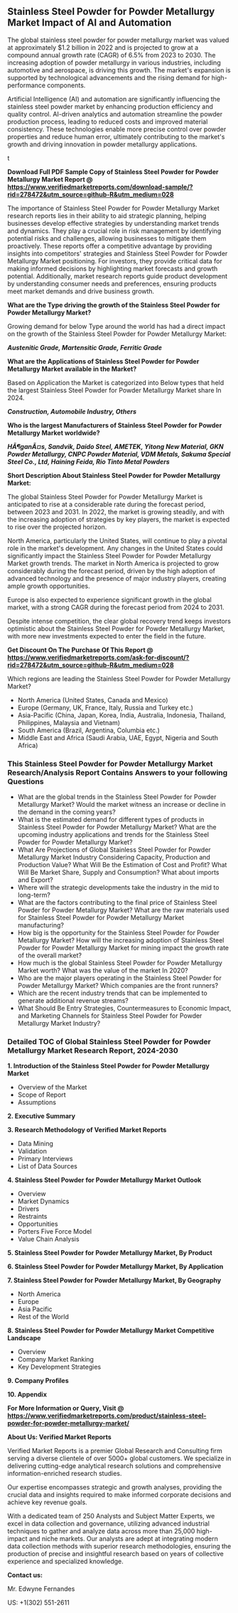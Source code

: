 <h2>Stainless Steel Powder for Powder Metallurgy Market Impact of AI and Automation</h2><p>The global stainless steel powder for powder metallurgy market was valued at approximately $1.2 billion in 2022 and is projected to grow at a compound annual growth rate (CAGR) of 6.5% from 2023 to 2030. The increasing adoption of powder metallurgy in various industries, including automotive and aerospace, is driving this growth. The market's expansion is supported by technological advancements and the rising demand for high-performance components.</p><p>Artificial Intelligence (AI) and automation are significantly influencing the stainless steel powder market by enhancing production efficiency and quality control. AI-driven analytics and automation streamline the powder production process, leading to reduced costs and improved material consistency. These technologies enable more precise control over powder properties and reduce human error, ultimately contributing to the market's growth and driving innovation in powder metallurgy applications.</p>t</p><p id="" class=""><strong>Download Full PDF Sample Copy of Stainless Steel Powder for Powder Metallurgy Market Report @ <a href="https://www.verifiedmarketreports.com/download-sample/?rid=278472&utm_source=github-R&utm_medium=028" target="_blank">https://www.verifiedmarketreports.com/download-sample/?rid=278472&utm_source=github-R&utm_medium=028</a></strong></p><p>The importance of&nbsp;Stainless Steel Powder for Powder Metallurgy Market research reports lies in their ability to aid strategic planning, helping businesses develop effective strategies by understanding market trends and dynamics. They play a crucial role in risk management by identifying potential risks and challenges, allowing businesses to mitigate them proactively. These reports offer a competitive advantage by providing insights into competitors' strategies and Stainless Steel Powder for Powder Metallurgy Market positioning. For investors, they provide critical data for making informed decisions by highlighting market forecasts and growth potential. Additionally, market research reports guide product development by understanding consumer needs and preferences, ensuring products meet market demands and drive business growth.</p><p><strong>What are the&nbsp;Type driving the growth of the Stainless Steel Powder for Powder Metallurgy Market?</strong></p><p id="" class="">Growing demand for below Type around the world has had a direct impact on the growth of the Stainless Steel Powder for Powder Metallurgy Market:</p><em><strong>Austenitic Grade, Martensitic Grade, Ferritic Grade</strong></em></p><strong>What are the&nbsp;Applications&nbsp;of Stainless Steel Powder for Powder Metallurgy Market available in the Market?</strong></p><p id="" class="">Based on Application the Market is categorized into Below types that held the largest Stainless Steel Powder for Powder Metallurgy Market share In 2024.</p><em><strong>Construction, Automobile Industry, Others</strong></em></p><strong>Who is the largest Manufacturers of Stainless Steel Powder for Powder Metallurgy Market worldwide?</strong></p><p><em><strong>HÃ¶ganÃ¤s, Sandvik, Daido Steel, AMETEK, Yitong New Material, GKN Powder Metallurgy, CNPC Powder Material, VDM Metals, Sakuma Special Steel Co., Ltd, Haining Feida, Rio Tinto Metal Powders</strong></em></p><p id="" class=""><strong>Short Description About Stainless Steel Powder for Powder Metallurgy Market:</strong></p><p>The global Stainless Steel Powder for Powder Metallurgy Market is anticipated to rise at a considerable rate during the forecast period, between 2023 and 2031. In 2022, the market is growing steadily, and with the increasing adoption of strategies by key players, the market is expected to rise over the projected horizon.</p><p>North America, particularly the United States, will continue to play a pivotal role in the market's development. Any changes in the United States could significantly impact the Stainless Steel Powder for Powder Metallurgy Market growth trends. The market in North America is projected to grow considerably during the forecast period, driven by the high adoption of advanced technology and the presence of major industry players, creating ample growth opportunities.</p><p>Europe is also expected to experience significant growth in the global market, with a strong CAGR during the forecast period from 2024 to 2031.</p><p>Despite intense competition, the clear global recovery trend keeps investors optimistic about the Stainless Steel Powder for Powder Metallurgy Market, with more new investments expected to enter the field in the future.</p><p id="" class=""><strong>Get Discount On The Purchase Of This Report @ <a href="https://www.verifiedmarketreports.com/ask-for-discount/?rid=278472&utm_source=github-R&utm_medium=028" target="_blank">https://www.verifiedmarketreports.com/ask-for-discount/?rid=278472&utm_source=github-R&utm_medium=028</a></strong></p>Which regions are leading the Stainless Steel Powder for Powder Metallurgy Market?</p><ul><li>North America (United States, Canada and Mexico)</li><li>Europe (Germany, UK, France, Italy, Russia and Turkey etc.)</li><li>Asia-Pacific (China, Japan, Korea, India, Australia, Indonesia, Thailand, Philippines, Malaysia and Vietnam)</li><li>South America (Brazil, Argentina, Columbia etc.)</li><li>Middle East and Africa (Saudi Arabia, UAE, Egypt, Nigeria and South Africa)</li></ul><h3 id="" class="">This Stainless Steel Powder for Powder Metallurgy Market Research/Analysis Report Contains Answers to your following Questions</h3><ul><li>What are the global trends in the Stainless Steel Powder for Powder Metallurgy Market? Would the market witness an increase or decline in the demand in the coming years?</li><li>What is the estimated demand for different types of products in Stainless Steel Powder for Powder Metallurgy Market? What are the upcoming industry applications and trends for the Stainless Steel Powder for Powder Metallurgy Market?</li><li>What Are Projections of Global Stainless Steel Powder for Powder Metallurgy Market Industry Considering Capacity, Production and Production Value? What Will Be the Estimation of Cost and Profit? What Will Be Market Share, Supply and Consumption? What about imports and Export?</li><li>Where will the strategic developments take the industry in the mid to long-term?</li><li>What are the factors contributing to the final price of Stainless Steel Powder for Powder Metallurgy Market? What are the raw materials used for Stainless Steel Powder for Powder Metallurgy Market manufacturing?</li><li>How big is the opportunity for the Stainless Steel Powder for Powder Metallurgy Market? How will the increasing adoption of Stainless Steel Powder for Powder Metallurgy Market for mining impact the growth rate of the overall market?</li><li>How much is the global Stainless Steel Powder for Powder Metallurgy Market worth? What was the value of the market In 2020?</li><li>Who are the major players operating in the Stainless Steel Powder for Powder Metallurgy Market? Which companies are the front runners?</li><li>Which are the recent industry trends that can be implemented to generate additional revenue streams?</li><li>What Should Be Entry Strategies, Countermeasures to Economic Impact, and Marketing Channels for Stainless Steel Powder for Powder Metallurgy Market Industry?</li></ul><h3 id="" class="">Detailed TOC of Global Stainless Steel Powder for Powder Metallurgy Market Research Report, 2024-2030</h3><p id="" class=""><strong>1. Introduction of the Stainless Steel Powder for Powder Metallurgy Market</strong></p><ul><li>Overview of the Market</li><li>Scope of Report</li><li>Assumptions</li></ul><p id="" class=""><strong>2. Executive Summary</strong></p><p id="" class=""><strong>3. Research Methodology of Verified Market Reports</strong></p><ul><li>Data Mining</li><li>Validation</li><li>Primary Interviews</li><li>List of Data Sources</li></ul><p id="" class=""><strong>4. Stainless Steel Powder for Powder Metallurgy Market Outlook</strong></p><ul><li>Overview</li><li>Market Dynamics</li><li>Drivers</li><li>Restraints</li><li>Opportunities</li><li>Porters Five Force Model</li><li>Value Chain Analysis</li></ul><p id="" class=""><strong>5. Stainless Steel Powder for Powder Metallurgy Market, By Product</strong></p><p id="" class=""><strong>6. Stainless Steel Powder for Powder Metallurgy Market, By Application</strong></p><p id="" class=""><strong>7. Stainless Steel Powder for Powder Metallurgy Market, By Geography</strong></p><ul><li>North America</li><li>Europe</li><li>Asia Pacific</li><li>Rest of the World</li></ul><p id="" class=""><strong>8. Stainless Steel Powder for Powder Metallurgy Market Competitive Landscape</strong></p><ul><li>Overview</li><li>Company Market Ranking</li><li>Key Development Strategies</li></ul><p id="" class=""><strong>9. Company Profiles</strong></p><p id="" class=""><strong>10. Appendix</strong></p><p id="" class=""><strong>For More Information or Query, Visit @ <a href="https://www.verifiedmarketreports.com/product/stainless-steel-powder-for-powder-metallurgy-market/" target="_blank">https://www.verifiedmarketreports.com/product/stainless-steel-powder-for-powder-metallurgy-market/</a></strong></p><p id="" class=""><strong>About Us: Verified Market Reports</strong></p><p id="" class="">Verified Market Reports is a premier Global Research and Consulting firm serving a diverse clientele of over 5000+ global customers. We specialize in delivering cutting-edge analytical research solutions and comprehensive information-enriched research studies.</p><p id="" class="">Our expertise encompasses strategic and growth analyses, providing the crucial data and insights required to make informed corporate decisions and achieve key revenue goals.</p><p id="" class="">With a dedicated team of 250 Analysts and Subject Matter Experts, we excel in data collection and governance, utilizing advanced industrial techniques to gather and analyze data across more than 25,000 high-impact and niche markets. Our analysts are adept at integrating modern data collection methods with superior research methodologies, ensuring the production of precise and insightful research based on years of collective experience and specialized knowledge.</p><p id="" class=""><strong>Contact us:</strong></p><p id="" class="">Mr. Edwyne Fernandes</p><p id="" class="">US: +1(302) 551-2611</p>